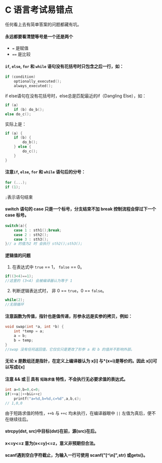 # C 语言考试易错点

任何看上去有简单答案的问题都藏有坑。


#### 永远都要看清楚等号是一个还是两个
- `=` 是赋值
- `==` 是比较

#### `if`, `else`, `for` 和 `while` 语句没有花括号时只包含之后一行，如：
```c
if (condition)
    optionally_executed();
    always_executed();
```
if else语句在没有花括号时，else总是匹配最近的if（Dangling Else），如：


```c
if (a)
    if (b) do_b();
else do_c();
```

实际上是：
```c
if (a) {
    if (b) {
        do_b();
    } else {
        do_c();
    }
}
```
#### 注意`if`, `else`, `for` 和 `while` 语句后的分号：

```c
for (...);
if (1); 
```
`;`表示语句结束

####  switch 语句的 case 只是一个标号，分支结束不加 break 控制流程会穿过下一个 case 标号。
```c
switch(a){
    case 1 : sth1();break;
    case 2 : sth2();
    case 3 : sth3();
}// a 的值为2 时 会执行 sth2();sth3();
```

#### 逻辑值的问题 

1. 在表达式中 `true` == 1， `false` == 0。
```c
if((3<4)==1);
//这里的 (3<4) 会被编译器认为等于 1
```
2. 判断逻辑表达式时， 非 0 == `true`，0 == `false`。
```c
while(2);
//无限循环
```

#### 注意函数为传值，指针也是值传递，形参永远是实参的拷贝，例如：

```c
void swap(int *a, int *b) {
    int *temp = a;
    a = b;
    b = temp;
}
//swap 没有任何返回值，它仅仅只是更改了形参 a 和 b 的值并不影响外部。
```

#### 无论 x 是数组还是指针，在定义上编译器认为 x[i] 与*(x+i)是等价的。因此 x[i]可以写成i[x]

#### 注意 && 或 || 具有 `短路求值` 特性，不会执行无必要求值的表达式。

```c
int a=0,b=0,c=0;
if(++a||++b&&++c)
    printf("a=%d,b=%d,c=%d",a,b,c);
// 1,0,0
```
由于短路求值的特性，`++b` 与 `++c` 均未执行，在编译器眼中 `||` 左值为真后，便不在继续往后。

#### strcpy(dst, src)中目标(dst)在前，源(src)在后。

####  x<=y<=z 意为(x<=y)<=z，意义非预期但合法。

####  scanf遇到空白字符截止，为输入一行可使用 scanf("[^\n]",str) 或gets()。

